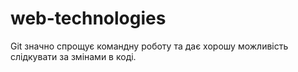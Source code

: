 # web-technologies

 Git значно спрощує командну роботу та дає хорошу можливість слідкувати за змінами в коді.
